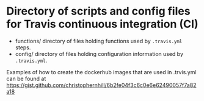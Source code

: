 # Directory of scripts and config files for Travis continuous integration (CI)

- functions/ directory of files holding functions used by ```.travis.yml``` steps. 
- config/ directory of files holding configuration information used by ```.travis.yml```.

Examples of how to create the dockerhub images that are used in .trvis.yml can be found at https://gist.github.com/christophernhill/6b2fe04f3c6c0e6e62490057f7a82a18
